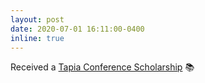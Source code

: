 ```yaml
---
layout: post
date: 2020-07-01 16:11:00-0400
inline: true
---
```


Received a [Tapia Conference Scholarship](https://tapiaconference.cmd-it.org/) :books: